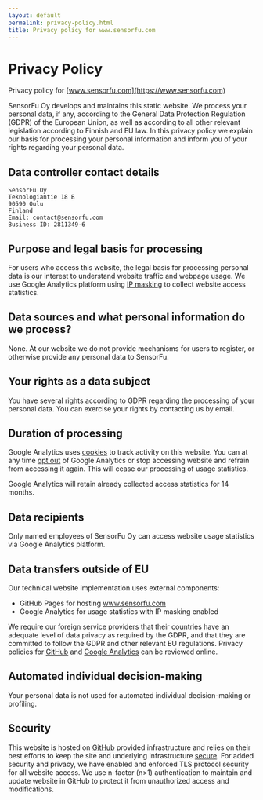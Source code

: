 ```yaml
---
layout: default
permalink: privacy-policy.html
title: Privacy policy for www.sensorfu.com
---
```


# Privacy Policy

Privacy policy for [www.sensorfu.com](https://www.sensorfu.com)

SensorFu Oy develops and maintains this static website. We process your personal
data, if any, according to the General Data Protection Regulation (GDPR) of the
European Union, as well as according to all other relevant legislation according
to Finnish and EU law. In this privacy policy we explain our basis for
processing your personal information and inform you of your rights regarding
your personal data.


## Data controller contact details

```
SensorFu Oy
Teknologiantie 18 B
90590 Oulu
Finland
Email: contact@sensorfu.com
Business ID: 2811349-6
```

## Purpose and legal basis for processing

For users who access this website, the legal basis for processing personal data
is our interest to understand website traffic and webpage usage. We use Google
Analytics platform using [IP
masking](https://developers.google.com/analytics/devguides/collection/gtagjs/ip-anonymization)
to collect website access statistics.


## Data sources and what personal information do we process?

None. At our website we do not provide mechanisms for users to register, or
otherwise provide any personal data to SensorFu.

## Your rights as a data subject

You have several rights according to GDPR regarding the processing of your
personal data. You can exercise your rights by contacting us by email.


## Duration of processing

Google Analytics uses
[cookies](https://developers.google.com/analytics/devguides/collection/analyticsjs/cookie-usage)
to track activity on this website. You can at any time [opt
out](https://tools.google.com/dlpage/gaoptout) of Google Analytics or stop
accessing website and refrain from accessing it again. This will cease our
processing of usage statistics.

Google Analytics will retain already collected access statistics for 14 months.


## Data recipients

Only named employees of SensorFu Oy can access website usage statistics via
Google Analytics platform.

## Data transfers outside of EU

Our technical website implementation uses external components:

* GitHub Pages for hosting www.sensorfu.com
* Google Analytics for usage statistics with IP masking enabled

We require our foreign service providers that their countries have an adequate
level of data privacy as required by the GDPR, and that they are committed to
follow the GDPR and other relevant EU regulations. Privacy policies for
[GitHub](https://help.github.com/articles/github-privacy-statement/) and [Google
Analytics](https://support.google.com/analytics/answer/6004245) can be reviewed
online.

## Automated individual decision-making

Your personal data is not used for automated individual decision-making or
profiling.

## Security

This website is hosted on [GitHub](https://pages.github.com/) provided
infrastructure and relies on their best efforts to keep the site and underlying
infrastructure [secure](https://help.github.com/articles/github-security/). For
added security and privacy, we have enabled and enforced TLS protocol security
for all website access. We use n-factor (n>1) authentication to maintain and
update website in GitHub to protect it from unauthorized access and
modifications.
